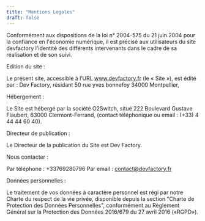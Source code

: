 ```yaml
---
title: "Mentions Legales"
draft: false
---
```

Conformément aux dispositions de la loi n° 2004-575 du 21 juin 2004 pour la confiance
en l'économie numérique,
il est précisé aux utilisateurs du site devfactory l'identité des différents intervenants
dans le cadre de sa réalisation et de son suivi.

Edition du site :

Le présent site, accessible à l’URL www.devfactory.fr (le « Site »), est édité par :
Dev Factory, résidant 50 rue yves bonnefoy 34000 Montpellier,

Hébergement :

Le Site est hébergé par la société O2Switch, situé 
222 Boulevard Gustave Flaubert,
63000 Clermont-Ferrand,
(contact téléphonique ou email : (+33) 4 44 44 60 40).

Directeur de publication :

Le Directeur de la publication du Site est Dev Factory. 

Nous contacter :

Par téléphone : +33769280796
Par email : contact@devfactory.fr

Données personnelles :

Le traitement de vos données à caractère personnel est régi par notre Charte du 
respect de la vie privée, disponible depuis la section "Charte de Protection des 
Données Personnelles", conformément au Règlement Général sur la Protection des 
Données 2016/679 du 27 avril 2016 («RGPD»).